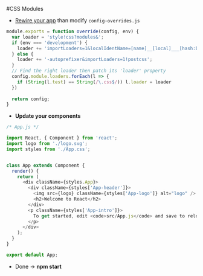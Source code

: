 #CSS Modules 



* [Rewire your app](https://github.com/timarney/react-app-rewired/#how-to-rewire-your-create-react-app-project) than modify `config-overrides.js`

```javascript
module.exports = function override(config, env) {
  var loader = 'style!css?modules&';  
  if (env === 'development') {
    loader += 'importLoaders=1&localIdentName=[name]__[local]___[hash:base64:5]!postcss';
  } else {
    loader += '-autoprefixer&importLoaders=1!postcss';
  }
  // Find the right loader then patch its 'loader' property
  config.module.loaders.forEach(l => {
    if (String(l.test) == String(/\.css$/)) l.loader = loader
  })
  
  return config;
}

```

* **Update your components**

```javascript
/* App.js */

import React, { Component } from 'react';
import logo from './logo.svg';
import styles from './App.css';


class App extends Component {
  render() {
    return (
      <div className={styles.App}>
        <div className={styles['App-header']}>
          <img src={logo} className={styles['App-logo']} alt="logo" />
          <h2>Welcome to React</h2>
        </div>
        <p className={styles['App-intro']}>
          To get started, edit <code>src/App.js</code> and save to reload.
        </p>
      </div>
    );
  }
}

export default App;

```

* Done -> **npm start**

